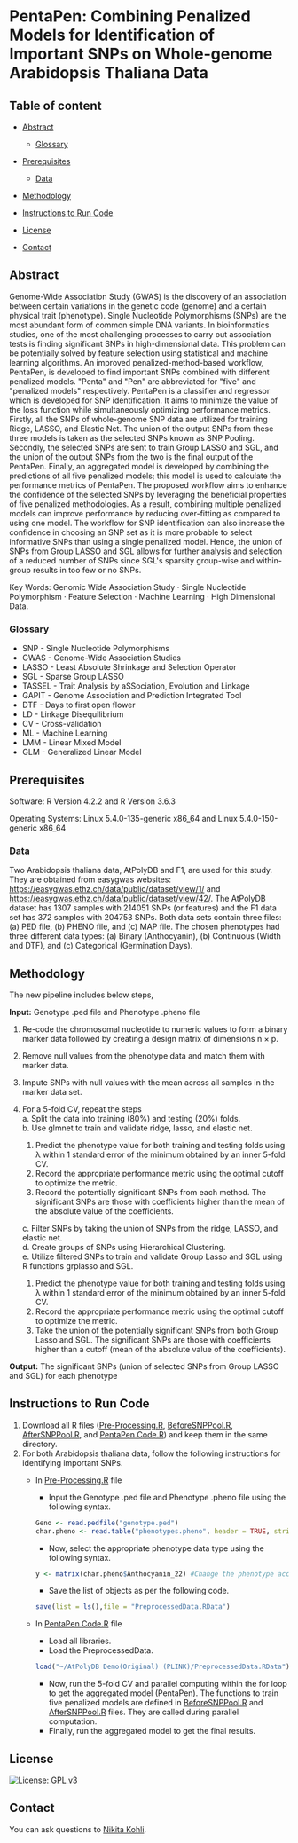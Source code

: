 #  PentaPen: Combining Penalized Models for Identification of Important SNPs on Whole-genome Arabidopsis Thaliana Data

##  Table of content

- [Abstract](#abstract)
  * [Glossary](#glossary)

- [Prerequisites](#prerequisites)
  * [Data](#data)
  
- [Methodology](#methodology)
  
- [Instructions to Run Code](#instructions-to-run-code)
  
- [License](#license)
  
- [Contact](#contact)
  
##  Abstract

Genome-Wide Association Study (GWAS) is the discovery of  an association between certain variations in the genetic code (genome) and a certain physical trait (phenotype). Single Nucleotide Polymorphisms (SNPs) are the most abundant form of common simple DNA variants. In bioinformatics studies, one of the most challenging processes to carry out association tests is finding significant SNPs in high-dimensional data. This problem can be potentially solved by feature selection using statistical and machine learning algorithms. An improved penalized-method-based workflow, PentaPen, is  developed to find important SNPs combined with different penalized models. "Penta" and "Pen" are abbreviated for "five" and "penalized models" respectively. PentaPen is a classifier and regressor which is developed for SNP identification. It aims to minimize the value of the loss function while simultaneously optimizing performance metrics. Firstly, all the SNPs of whole-genome SNP data are utilized for training Ridge, LASSO, and Elastic Net. The union of the output SNPs from these three models is taken as the selected SNPs known as SNP Pooling. Secondly, the selected SNPs are sent to train Group LASSO and SGL, and the union of the output SNPs from the two is the final output of the PentaPen. Finally, an aggregated model is developed by combining the predictions of all five penalized models; this model is used to calculate the performance metrics of PentaPen. The proposed workflow aims to enhance the confidence of the selected SNPs by leveraging the beneficial properties of five penalized methodologies. As a result, combining multiple penalized models can improve performance by reducing over-fitting as compared to using one model. The workflow for SNP identification can also increase the confidence in choosing an SNP set as it is more probable to select informative SNPs than using a single penalized model. Hence, the union of SNPs from Group LASSO and SGL allows for further analysis and selection of a reduced number of SNPs since SGL's sparsity group-wise and within-group results in too few or no SNPs.

Key Words: Genomic Wide Association Study  ·  Single Nucleotide Polymorphism  ·  Feature Selection  ·  Machine Learning  ·  High Dimensional Data.

### Glossary

* SNP - Single Nucleotide Polymorphisms
* GWAS - Genome-Wide Association Studies
* LASSO - Least Absolute Shrinkage and Selection Operator
* SGL - Sparse Group LASSO
* TASSEL - Trait Analysis by aSSociation, Evolution and Linkage
* GAPIT -  Genome Association and Prediction Integrated Tool
* DTF -  Days to first open flower
* LD -  Linkage Disequilibrium
* CV - Cross-validation
* ML - Machine Learning
* LMM - Linear Mixed Model
* GLM - Generalized Linear Model

## Prerequisites

Software: R Version 4.2.2 and R Version 3.6.3

Operating Systems: Linux 5.4.0-135-generic x86_64 and Linux 5.4.0-150-generic x86_64

###  Data

Two  Arabidopsis thaliana  data, AtPolyDB and F1, are used for this study. They are obtained from easygwas websites: https://easygwas.ethz.ch/data/public/dataset/view/1/ and https://easygwas.ethz.ch/data/public/dataset/view/42/. The AtPolyDB dataset has 1307 samples with 214051 SNPs (or features) and the F1 data set has 372 samples with 204753 SNPs. Both data sets contain three files: (a) PED file, (b) PHENO file, and (c) MAP file. The chosen phenotypes had three different data types: (a) Binary (Anthocyanin), (b) Continuous (Width and DTF), and (c) Categorical (Germination Days).

##  Methodology

The new pipeline includes below steps,

<b>Input:</b>  Genotype .ped file and Phenotype .pheno file  
1. Re-code the chromosomal nucleotide to numeric values to form a binary marker data followed by creating a design matrix of dimensions n  ×  p.
2. Remove null values from the phenotype data and match them with marker data.  
3. Impute SNPs with null values with the mean across all samples in the marker data set.  
4. For a 5-fold CV, repeat the steps  
a. Split the data into training (80%) and testing (20%) folds.  
b. Use glmnet to train and validate ridge, lasso, and elastic net.
	1. Predict the phenotype value for both training and testing  folds using  λ  within 1 standard error of the minimum obtained by an inner 5-fold CV.  
	2. Record the appropriate performance metric using the optimal cutoff to optimize the metric.  
	3. Record the potentially significant SNPs from each method. The significant SNPs are those with coefficients higher than the mean of the absolute value of the coefficients.

	c. Filter SNPs by taking the union of SNPs from the ridge, LASSO, and elastic net.  
d. Create groups of SNPs using Hierarchical Clustering.  
e. Utilize filtered SNPs to train and validate Group Lasso and SGL using R functions grplasso and SGL.
	1. Predict the phenotype value for both training and testing folds using  λ  within 1 standard error of the minimum obtained by an inner 5-fold CV.  
	2. Record the appropriate performance metric using the optimal cutoff to optimize the metric.  
	3. Take the union of the potentially significant SNPs from both Group Lasso and SGL. The significant SNPs are those with coefficients higher than a cutoff (mean of the absolute value of the coefficients).

<b>Output:</b>  The significant SNPs (union of selected SNPs from Group LASSO and SGL) for each phenotype

## Instructions to Run Code
1. Download all R files ([Pre-Processing.R](https://github.com/nkofficial-1005/PentaPen-Penalized-methodologies-for-important-SNP-identification/blob/main/Pre-Processing.R), [BeforeSNPPool.R](https://github.com/nkofficial-1005/PentaPen-Penalized-methodologies-for-important-SNP-identification/blob/main/BeforeSNPPool.R), [AfterSNPPool.R](https://github.com/nkofficial-1005/PentaPen-Penalized-methodologies-for-important-SNP-identification/blob/main/AfterSNPPool.R), and [PentaPen Code.R](https://github.com/nkofficial-1005/PentaPen-Penalized-methodologies-for-important-SNP-identification/blob/main/PentaPen%20Code.R)) and keep them in the same directory.
2. For both Arabidopsis thaliana data, follow the following instructions for identifying important SNPs.
   - In [Pre-Processing.R](https://github.com/nkofficial-1005/PentaPen-Penalized-methodologies-for-important-SNP-identification/blob/main/Pre-Processing.R) file
     - Input the Genotype .ped file and Phenotype .pheno file using the following syntax.
      ```r
      Geno <- read.pedfile("genotype.ped")
      char.pheno <- read.table("phenotypes.pheno", header = TRUE, stringsAsFactors = FALSE, sep = " ")
      ```
      - Now, select the appropriate phenotype data type using the following syntax.
      ```r
      y <- matrix(char.pheno$Anthocyanin_22) #Change the phenotype accordingly
      ```
      - Save the list of objects as per the following code.
      ```r
      save(list = ls(),file = "PreprocessedData.RData")
      ```

   - In [PentaPen Code.R](https://github.com/nkofficial-1005/PentaPen-Penalized-methodologies-for-important-SNP-identification/blob/main/PentaPen%20Code.R) file
     - Load all libraries.
     - Load the PreprocessedData.
      ```r
      load("~/AtPolyDB Demo(Original) (PLINK)/PreprocessedData.RData")
      ```
      - Now, run the 5-fold CV and parallel computing within the for loop to get the aggregated model (PentaPen).
        The functions to train five penalized models are defined in [BeforeSNPPool.R](https://github.com/nkofficial-1005/PentaPen-Penalized-methodologies-for-important-SNP-identification/blob/main/BeforeSNPPool.R) and [AfterSNPPool.R](https://github.com/nkofficial-1005/PentaPen-Penalized-methodologies-for-important-SNP-identification/blob/main/AfterSNPPool.R) files. They are called during parallel computation.
     - Finally, run the aggregated model to get the final results.
       <!--(Comment out the evaluation metrics according to the chosen phenotype.)-->

## License

[![License: GPL v3](https://img.shields.io/badge/License-GPLv3-blue.svg)](https://www.gnu.org/licenses/gpl-3.0)

## Contact
You can ask questions to [Nikita Kohli](mailto:nikita.datascience@gmail.com).
